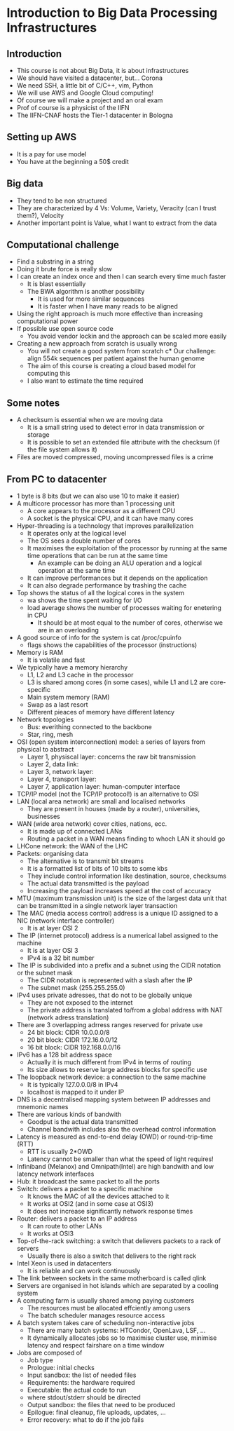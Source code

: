 # Introduction to Big Data Processing Infrastructures

## Introduction
* This course is not about Big Data, it is about infrastructures
* We should have visited a datacenter, but... Corona
* We need SSH, a little bit of C/C++, vim, Python
* We will use AWS and Google Cloud computing!
* Of course we will make a project and an oral exam
* Prof of course is a physicist of the IIFN
* The IIFN-CNAF hosts the Tier-1 datacenter in Bologna

## Setting up AWS
* It is a pay for use model
* You have at the beginning a 50\$ credit

## Big data
* They tend to be non structured
* They are characterized by 4 Vs: Volume, Variety, Veracity (can I trust them?), Velocity
* Another important point is Value, what I want to extract from the data

## Computational challenge
* Find a substring in a string
* Doing it brute force is really slow
* I can create an index once and then I can search every time much faster
	* It is blast essentially
	* The BWA algorithm is another possibility
		* It is used for more similar sequences
		* It is faster when I have many reads to be aligned
* Using the right approach is much more effective than increasing computational power
* If possible use open source code
	* You avoid vendor lockin and the approach can be scaled more easily
* Creating a new approach from scratch is usually wrong
	* You will not create a good system from scratch
 c* Our challenge: align 554k sequences per patient against the human genome
	* The aim of this course is creating a cloud based model for computing this
	* I also want to estimate the time required

## Some notes
* A checksum is essential when we are moving data
	* It is a small string used to detect error in data transmission or storage
	* It is possible to set an extended file attribute with the checksum (if the file system allows it)
* Files are moved compressed, moving uncompressed files is a crime

## From PC to datacenter
* 1 byte is 8 bits (but we can also use 10 to make it easier)
* A multicore processor has more than 1 processing unit
	* A core appears to the processor as a different CPU
	* A socket is the physical CPU, and it can have many cores
* Hyper-threading is a technology that improves parallelization
	* It operates only at the logical level
	* The OS sees a double number of cores
	* It maximises the exploitation of the processor by running at the same time operations that can be run at the same time
		* An example can be doing an ALU operation and a logical operation at the same time
	* It can improve performances but it depends on the application
	* It can also degrade performance by trashing the cache
* Top shows the status of all the logical cores in the system
	* wa shows the time spent waiting for I/O
	* load average shows the number of processes waiting for enetering in CPU
		* It should be at most equal to the number of cores, otherwise we are in an overloading
* A good source of info for the system is cat /proc/cpuinfo
	* flags shows the capabilities of the processor (instructions)
* Memory is RAM
	* It is volatile and fast
* We typically have a memory hierarchy
	* L1, L2 and L3 cache in the processor
	* L3 is shared among cores (in some cases), while L1 and L2 are core-specific
	* Main system memory (RAM)
	* Swap as a last resort
	* Different pieaces of memory have different latency
* Network topologies
	* Bus: everithing connected to the backbone
	* Star, ring, mesh
* OSI (open system interconnection) model: a series of layers from physical to abstract
	* Layer 1, physiscal layer: concerns the raw bit transmission
	* Layer 2, data link:
	* Layer 3, network layer:
	* Layer 4, transport layer:
	* Layer 7, application layer: human-computer interface
* TCP/IP model (not the TCP/IP protocol!) is an alternative to OSI
* LAN (local area network) are small and localised networks
	* They are present in houses (made by a router), universities, businesses
* WAN (wide area network) cover cities, nations, ecc.
	* It is made up of connected LANs
	* Routing a packet in a WAN means finding to whoch LAN it should go
* LHCone network: the WAN of the LHC
* Packets: organising data
	* The alternative is to transmit bit streams
	* It is a formatted list of bits of 10 bits to some kbs
	* They include control information like destination, source, checksums
	* The actual data transmitted is the payload
	* Increasing the payload increases speed at the cost of accuracy
* MTU (maximum transmission unit) is the size of the largest data unit that can be transmitted in a single network layer transaction
* The MAC (media access control) address is a unique ID assigned to a NIC (network interface controller)
	* It is at layer OSI 2
* The IP (internet protocol) address is a numerical label assigned to the machine
	* It is at layer OSI 3
	* IPv4 is a 32 bit number
* The IP is subdivided into a prefix and a subnet using the CIDR notation or the subnet mask
	* The CIDR notation is represented with a slash after the IP
	* The subnet mask (255.255.255.0)
* IPv4 uses private adresses, that do not to be globally unique
	* They are not exposed to the internet
	* The private address is translated to/from a global address with NAT (network adress translation)
* There are 3 overlapping adrress ranges reserved for private use
	* 24 bit block: CIDR 10.0.0.0/8
	* 20 bit block: CIDR 172.16.0.0/12
	* 16 bit block: CIDR 192.168.0.0/16
* IPv6 has a 128 bit address space
	* Actually it is much different from IPv4 in terms of routing
	* Its size allows to reserve large address blocks for specific use
* The loopback network device: a connection to the same machine
	* It is typically 127.0.0.0/8 in IPv4
	* localhost is mapped to it under IP
* DNS is a decentralised mapping system between IP addresses and mnemonic names 
* There are various kinds of bandwith
	* Goodput is the actual data transmitted
	* Channel bandwith includes also the overhead control information
* Latency is measured as end-to-end delay (OWD) or round-trip-time (RTT)
	* RTT is usually 2*OWD
	* Latency cannot be smaller than what the speed of light requires!
* Infiniband (Melanox) and Omnipath(Intel) are high bandwith and low latency network interfaces
* Hub: it broadcast the same packet to all the ports
* Switch: delivers a packet to a specific machine
	* It knows the MAC of all the devices attached to it 
	* It works at OSI2 (and in some case at OSI3)
	* It does not increase significantly network response times
* Router: delivers a packet to an IP address
	* It can route to other LANs
	* It works at OSI3
* Top-of-the-rack switching: a switch that delievers packets to a rack of servers
	* Usually there is also a switch that delivers to the right rack
* Intel Xeon is used in datacenters
	* It is reliable and can work continuously
* The link between sockets in the same motherboard is called qlink
* Servers are organised in hot islands which are separated by a cooling system
* A computing farm is usually shared among paying customers
	* The resources must be allocated effciently among users
	* The batch scheduler manages resource access
* A batch system takes care of scheduling non-interactive jobs
	* There are many batch systems: HTCondor, OpenLava, LSF, ...
	* It dynamically allocates jobs so to maximise cluster use, minimise latency and respect fairshare on a time window
* Jobs are composed of
	* Job type
	* Prologue: initial checks
	* Input sandbox: the list of needed files
	* Requirements: the hardware required
	* Executable: the actual code to run
	* where stdout/stderr should be directed
	* Output sandbox: the files that need to be produced
	* Epilogue: final cleanup, file uploads, updates, ...
	* Error recovery: what to do if the job fails

